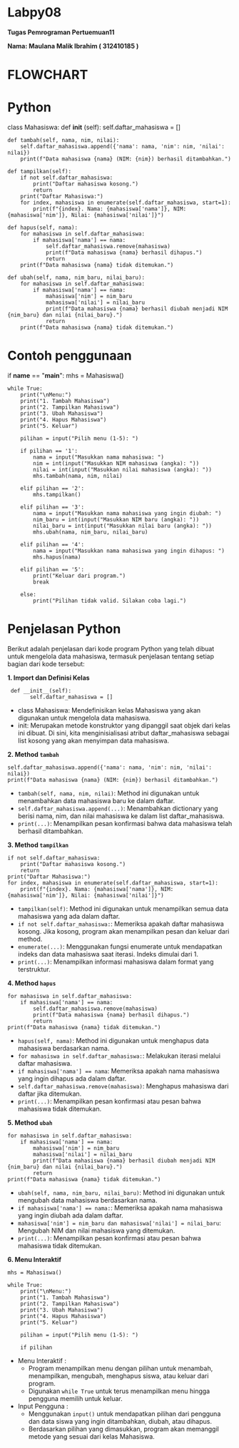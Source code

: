 # Labpy08

**Tugas Pemrograman Pertuemuan11**

**Nama: Maulana Malik Ibrahim ( 312410185 )**

# FLOWCHART
# Python

  class Mahasiswa:
    def __init__ (self):
        self.daftar_mahasiswa = []

    def tambah(self, nama, nim, nilai):
        self.daftar_mahasiswa.append({'nama': nama, 'nim': nim, 'nilai': nilai})
        print(f"Data mahasiswa {nama} (NIM: {nim}) berhasil ditambahkan.")

    def tampilkan(self):
        if not self.daftar_mahasiswa:
            print("Daftar mahasiswa kosong.")
            return
        print("Daftar Mahasiswa:")
        for index, mahasiswa in enumerate(self.daftar_mahasiswa, start=1):
            print(f"{index}. Nama: {mahasiswa['nama']}, NIM: {mahasiswa['nim']}, Nilai: {mahasiswa['nilai']}")

    def hapus(self, nama):
        for mahasiswa in self.daftar_mahasiswa:
            if mahasiswa['nama'] == nama:
                self.daftar_mahasiswa.remove(mahasiswa)
                print(f"Data mahasiswa {nama} berhasil dihapus.")
                return
        print(f"Data mahasiswa {nama} tidak ditemukan.")

    def ubah(self, nama, nim_baru, nilai_baru):
        for mahasiswa in self.daftar_mahasiswa:
            if mahasiswa['nama'] == nama:
                mahasiswa['nim'] = nim_baru
                mahasiswa['nilai'] = nilai_baru
                print(f"Data mahasiswa {nama} berhasil diubah menjadi NIM {nim_baru} dan nilai {nilai_baru}.")
                return
        print(f"Data mahasiswa {nama} tidak ditemukan.")

# Contoh penggunaan
if __name__ == "__main__":
    mhs = Mahasiswa()
    
    while True:
        print("\nMenu:")
        print("1. Tambah Mahasiswa")
        print("2. Tampilkan Mahasiswa")
        print("3. Ubah Mahasiswa")
        print("4. Hapus Mahasiswa")
        print("5. Keluar")
        
        pilihan = input("Pilih menu (1-5): ")
        
        if pilihan == '1':
            nama = input("Masukkan nama mahasiswa: ")
            nim = int(input("Masukkan NIM mahasiswa (angka): "))
            nilai = int(input("Masukkan nilai mahasiswa (angka): "))
            mhs.tambah(nama, nim, nilai)
        
        elif pilihan == '2':
            mhs.tampilkan()
        
        elif pilihan == '3':
            nama = input("Masukkan nama mahasiswa yang ingin diubah: ")
            nim_baru = int(input("Masukkan NIM baru (angka): "))
            nilai_baru = int(input("Masukkan nilai baru (angka): "))
            mhs.ubah(nama, nim_baru, nilai_baru)
        
        elif pilihan == '4':
            nama = input("Masukkan nama mahasiswa yang ingin dihapus: ")
            mhs.hapus(nama)
        
        elif pilihan == '5':
            print("Keluar dari program.")
            break
        
        else:
            print("Pilihan tidak valid. Silakan coba lagi.")

# Penjelasan Python
Berikut adalah penjelasan dari kode program Python yang telah dibuat untuk mengelola data mahasiswa, termasuk penjelasan tentang setiap bagian dari kode tersebut:

**1. Import dan Definisi Kelas**

     def __init__(self):
           self.daftar_mahasiswa = []     
 - class Mahasiswa: Mendefinisikan kelas Mahasiswa yang akan digunakan untuk mengelola data mahasiswa.
 - init: Merupakan metode konstruktor yang dipanggil saat objek dari kelas ini dibuat. Di sini, kita menginisialisasi atribut daftar_mahasiswa sebagai list kosong yang akan 
   menyimpan data mahasiswa.

**2. Method `tambah`**

    self.daftar_mahasiswa.append({'nama': nama, 'nim': nim, 'nilai': nilai})
    print(f"Data mahasiswa {nama} (NIM: {nim}) berhasil ditambahkan.")
 - `tambah(self, nama, nim, nilai)`: Method ini digunakan untuk menambahkan data mahasiswa baru ke dalam daftar.
 - `self.daftar_mahasiswa.append(...)`: Menambahkan dictionary yang berisi nama, nim, dan nilai mahasiswa ke dalam list daftar_mahasiswa.
 - `print(...)`: Menampilkan pesan konfirmasi bahwa data mahasiswa telah berhasil ditambahkan.

**3. Method `tampilkan`**

    if not self.daftar_mahasiswa:
        print("Daftar mahasiswa kosong.")
        return
    print("Daftar Mahasiswa:")
    for index, mahasiswa in enumerate(self.daftar_mahasiswa, start=1):
        print(f"{index}. Nama: {mahasiswa['nama']}, NIM: {mahasiswa['nim']}, Nilai: {mahasiswa['nilai']}")
 - `tampilkan(self)`: Method ini digunakan untuk menampilkan semua data mahasiswa yang ada dalam daftar.
 - `if not self.daftar_mahasiswa:`: Memeriksa apakah daftar mahasiswa kosong. Jika kosong, program akan menampilkan pesan dan keluar dari method.
 - `enumerate(...)`: Menggunakan fungsi enumerate untuk mendapatkan indeks dan data mahasiswa saat iterasi. Indeks dimulai dari 1.
 - `print(...)`: Menampilkan informasi mahasiswa dalam format yang terstruktur.

**4. Method `hapus`**

    for mahasiswa in self.daftar_mahasiswa:
        if mahasiswa['nama'] == nama:
            self.daftar_mahasiswa.remove(mahasiswa)
            print(f"Data mahasiswa {nama} berhasil dihapus.")
            return
    print(f"Data mahasiswa {nama} tidak ditemukan.")
 - `hapus(self, nama)`: Method ini digunakan untuk menghapus data mahasiswa berdasarkan nama.
 - `for mahasiswa in self.daftar_mahasiswa:`: Melakukan iterasi melalui daftar mahasiswa.
 - `if mahasiswa['nama'] == nama`: Memeriksa apakah nama mahasiswa yang ingin dihapus ada dalam daftar.
 - `self.daftar_mahasiswa.remove(mahasiswa)`: Menghapus mahasiswa dari daftar jika ditemukan.
 - `print(...)`: Menampilkan pesan konfirmasi atau pesan bahwa mahasiswa tidak ditemukan.

**5. Method `ubah`**

    for mahasiswa in self.daftar_mahasiswa:
        if mahasiswa['nama'] == nama:
            mahasiswa['nim'] = nim_baru
            mahasiswa['nilai'] = nilai_baru
            print(f"Data mahasiswa {nama} berhasil diubah menjadi NIM {nim_baru} dan nilai {nilai_baru}.")
            return
    print(f"Data mahasiswa {nama} tidak ditemukan.")
 - `ubah(self, nama, nim_baru, nilai_baru)`: Method ini digunakan untuk mengubah data mahasiswa berdasarkan nama.
 - `if mahasiswa['nama'] == nama:`: Memeriksa apakah nama mahasiswa yang ingin diubah ada dalam daftar.
 - `mahasiswa['nim'] = nim_baru dan mahasiswa['nilai'] = nilai_baru`: Mengubah NIM dan nilai mahasiswa yang ditemukan.
 - `print(...)`: Menampilkan pesan konfirmasi atau pesan bahwa mahasiswa tidak ditemukan.

**6. Menu Interaktif**

    mhs = Mahasiswa()
    
    while True:
        print("\nMenu:")
        print("1. Tambah Mahasiswa")
        print("2. Tampilkan Mahasiswa")
        print("3. Ubah Mahasiswa")
        print("4. Hapus Mahasiswa")
        print("5. Keluar")
        
        pilihan = input("Pilih menu (1-5): ")
        
        if pilihan
 - Menu Interaktif :
   - Program menampilkan menu dengan pilihan untuk menambah, menampilkan, mengubah, menghapus siswa, atau keluar dari program.
   - Digunakan `while True` untuk terus menampilkan menu hingga pengguna memilih untuk keluar.
 - Input Pengguna :
   - Menggunakan `input()` untuk mendapatkan pilihan dari pengguna dan data siswa yang ingin ditambahkan, diubah, atau dihapus.
   - Berdasarkan pilihan yang dimasukkan, program akan memanggil metode yang sesuai dari kelas Mahasiswa.
